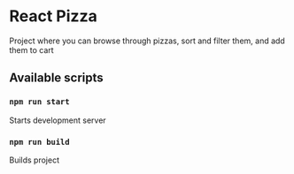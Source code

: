 # React Pizza

Project where you can browse through pizzas, sort and filter them, and add them to cart

## Available scripts

### `npm run start`

Starts development server

### `npm run build`

Builds project
